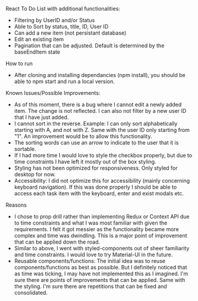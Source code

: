 React To Do List with additional functionalities:

- Filtering by UserID and/or Status
- Able to Sort by status, title, ID, User ID
- Can add a new item (not persistant database)
- Edit an existing item
- Pagination that can be adjusted. Default is determined by the baseEndItem state

How to run

- After cloning and installing dependancies (npm install), you should be able to npm start and run a local version.

Known Issues/Possible Improvements:

- As of this moment, there is a bug where I cannot edit a newly added item. The change is not reflected. I can also not filter by a new user ID that I have just added.
- I cannot sort in the reverse. Example: I can only sort alphabetically starting with A, and not with Z. Same with the user ID only starting from "1". An improvement would be to allow this functionality.
- The sorting words can use an arrow to indicate to the user that it is sortable.
- If I had more time I would love to style the checkbox properly, but due to time constraints I have left it mostly out of the box styling.
- Styling has not been optimized for responsiveness. Only styled for desktop for now.
- Accessibility: I did not optimize this for accessibility (mainly concerning keyboard navigation). If this was done properly I should be able to access each task item with the keyboard, enter and exist modals etc.

Reasons

- I chose to prop drill rather than implementing Redux or Context API due to time constraints and what I was most familiar with given the requirements. I felt it got messier as the functionality became more complex and time was dwindling. This is a major point of improvement that can be applied down the road.
- Similar to above, I went with styled-components out of sheer familiarity and time constraints. I would love to try Material-UI in the future.
- Reusable components/functions: The initial idea was to reuse components/functions as best as possible. But I definitely noticed that as time was ticking, I may have not implemented this as I imagined. I'm sure there are points of improvements that can be applied. Same with the styling. I'm sure there are repetitions that can be fixed and consolidated.
